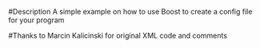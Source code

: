 #Description
A simple example on how to use Boost to create a config file for your program 

#Thanks
to Marcin Kalicinski for original XML code and comments
